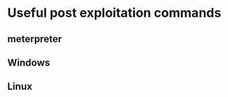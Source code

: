 # Useful post exploitation commands


## meterpreter


## Windows


## Linux 





























